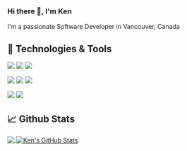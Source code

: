### Hi there 👋, I'm Ken

I'm a passionate Software Developer in Vancouver, Canada

## 🧰 Technologies & Tools

![](https://img.shields.io/badge/Framework-React-informational?style=flat&logo=<LOGO_NAME>&logoColor=white&color=blue) ![](https://img.shields.io/badge/Framework-Vue-informational?style=flat&logo=<LOGO_NAME>&logoColor=white&color=blue) ![](https://img.shields.io/badge/Framework-Express-informational?style=flat&logo=<LOGO_NAME>&logoColor=white&color=blue)

![](https://img.shields.io/badge/Language-Javascript-informational?style=flat&logo=<LOGO_NAME>&logoColor=white&color=blue) ![](https://img.shields.io/badge/Language-CSharp-informational?style=flat&logo=<LOGO_NAME>&logoColor=white&color=blue) ![](https://img.shields.io/badge/Language-Java-informational?style=flat&logo=<LOGO_NAME>&logoColor=white&color=blue)

![](https://img.shields.io/badge/Databases-MySQL-informational?style=flat&logo=<LOGO_NAME>&logoColor=white&color=blue)  ![](https://img.shields.io/badge/Databases-MongoDB-informational?style=flat&logo=<LOGO_NAME>&logoColor=white&color=blue)
## 📈 Github Stats

<a href="https://github.com/kentiet">
  <img align="center" src="https://github-readme-stats.vercel.app/api/top-langs/?username=kentiet&theme=blueberry&langs_count=3" />
</a> 

<a href="https://github.com/kentiet">
  <img align="center" src="https://github-readme-stats.vercel.app/api?username=kentiet&show_icons=true&line_height=27&count_private=true&theme=blueberry" alt="Ken's GitHub Stats" />
</a> 

